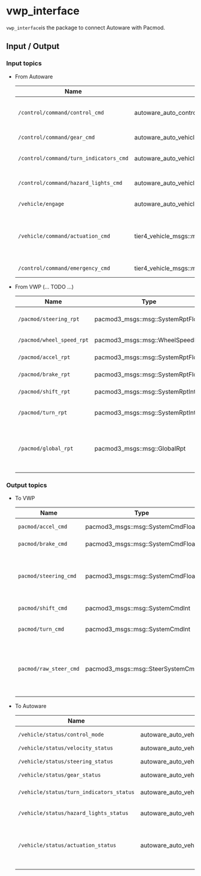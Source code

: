 # vwp_interface

`vwp_interface`is the package to connect Autoware with Pacmod.

## Input / Output

### Input topics

- From Autoware

  | Name                                   | Type                                                     | Description                                           |
  | -------------------------------------- | -------------------------------------------------------- | ----------------------------------------------------- |
  | `/control/command/control_cmd`         | autoware_auto_control_msgs::msg::AckermannControlCommand | lateral and longitudinal control command              |
  | `/control/command/gear_cmd`            | autoware_auto_vehicle_msgs::msg::GearCommand             | gear command                                          |
  | `/control/command/turn_indicators_cmd` | autoware_auto_vehicle_msgs::msg::TurnIndicatorsCommand   | turn indicators command                               |
  | `/control/command/hazard_lights_cmd`   | autoware_auto_vehicle_msgs::msg::HazardLightsCommand     | hazard lights command                                 |
  | `/vehicle/engage`                      | autoware_auto_vehicle_msgs::msg::Engage                  | engage command                                        |
  | `/vehicle/command/actuation_cmd`       | tier4_vehicle_msgs::msg::ActuationCommandStamped         | actuation (accel/brake pedal, steering wheel) command |
  | `/control/command/emergency_cmd`       | tier4_vehicle_msgs::msg::VehicleEmergencyStamped         | emergency command                                     |

- From VWP (... TODO ...)

  | Name                      | Type                              | Description                                                             |
  | ------------------------- | --------------------------------- | ----------------------------------------------------------------------- |
  | `/pacmod/steering_rpt`    | pacmod3_msgs::msg::SystemRptFloat | current steering wheel angle                                            |
  | `/pacmod/wheel_speed_rpt` | pacmod3_msgs::msg::WheelSpeedRpt  | current wheel speed                                                     |
  | `/pacmod/accel_rpt`       | pacmod3_msgs::msg::SystemRptFloat | current accel pedal                                                     |
  | `/pacmod/brake_rpt`       | pacmod3_msgs::msg::SystemRptFloat | current brake pedal                                                     |
  | `/pacmod/shift_rpt`       | pacmod3_msgs::msg::SystemRptInt   | current gear status                                                     |
  | `/pacmod/turn_rpt`        | pacmod3_msgs::msg::SystemRptInt   | current turn indicators status                                          |
  | `/pacmod/global_rpt`      | pacmod3_msgs::msg::GlobalRpt      | current status of other parameters (e.g. override_active, can_time_out) |

### Output topics

- To VWP

  | Name                   | Type                              | Description                                           |
  | ---------------------- | --------------------------------- | ----------------------------------------------------- |
  | `pacmod/accel_cmd`     | pacmod3_msgs::msg::SystemCmdFloat | accel pedal command                                   |
  | `pacmod/brake_cmd`     | pacmod3_msgs::msg::SystemCmdFloat | brake pedal command                                   |
  | `pacmod/steering_cmd`  | pacmod3_msgs::msg::SystemCmdFloat | steering wheel angle and angular velocity command     |
  | `pacmod/shift_cmd`     | pacmod3_msgs::msg::SystemCmdInt   | gear command                                          |
  | `pacmod/turn_cmd`      | pacmod3_msgs::msg::SystemCmdInt   | turn indicators command                               |
  | `pacmod/raw_steer_cmd` | pacmod3_msgs::msg::SteerSystemCmd | raw steering wheel angle and angular velocity command |

- To Autoware

  | Name                                     | Type                                                    | Description                                          |
  | ---------------------------------------- | ------------------------------------------------------- | ---------------------------------------------------- |
  | `/vehicle/status/control_mode`           | autoware_auto_vehicle_msgs::msg::ControlModeReport      | control mode                                         |
  | `/vehicle/status/velocity_status`        | autoware_auto_vehicle_msgs::msg::VelocityReport         | velocity                                             |
  | `/vehicle/status/steering_status`        | autoware_auto_vehicle_msgs::msg::SteeringReport         | steering wheel angle                                 |
  | `/vehicle/status/gear_status`            | autoware_auto_vehicle_msgs::msg::GearReport             | gear status                                          |
  | `/vehicle/status/turn_indicators_status` | autoware_auto_vehicle_msgs::msg::TurnIndicatorsReport   | turn indicators status                               |
  | `/vehicle/status/hazard_lights_status`   | autoware_auto_vehicle_msgs::msg::HazardLightsReport     | hazard lights status                                 |
  | `/vehicle/status/actuation_status`       | autoware_auto_vehicle_msgs::msg::ActuationStatusStamped | actuation (accel/brake pedal, steering wheel) status |
